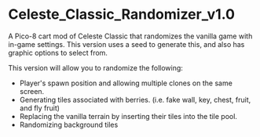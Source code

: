 # Celeste_Classic_Randomizer_v1.0
A Pico-8 cart mod of Celeste Classic that randomizes the vanilla game with in-game settings.
This version uses a seed to generate this, and also has graphic options to select from.

This version will allow you to randomize the following:
  - Player's spawn position and allowing multiple clones on the same screen.
  - Generating tiles associated with berries. (i.e. fake wall, key, chest, fruit, and fly fruit)
  - Replacing the vanilla terrain by inserting their tiles into the tile pool.
  - Randomizing background tiles
